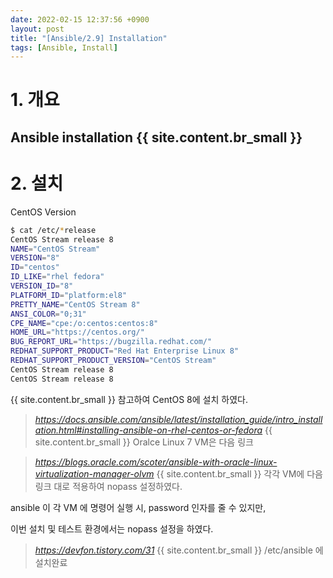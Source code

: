 ```yaml
---
date: 2022-02-15 12:37:56 +0900
layout: post
title: "[Ansible/2.9] Installation"
tags: [Ansible, Install]
---
```



# 1. 개요

Ansible installation
{{ site.content.br_small }}
---

# 2. 설치

CentOS Version

```bash
$ cat /etc/*release
CentOS Stream release 8
NAME="CentOS Stream"
VERSION="8"
ID="centos"
ID_LIKE="rhel fedora"
VERSION_ID="8"
PLATFORM_ID="platform:el8"
PRETTY_NAME="CentOS Stream 8"
ANSI_COLOR="0;31"
CPE_NAME="cpe:/o:centos:centos:8"
HOME_URL="https://centos.org/"
BUG_REPORT_URL="https://bugzilla.redhat.com/"
REDHAT_SUPPORT_PRODUCT="Red Hat Enterprise Linux 8"
REDHAT_SUPPORT_PRODUCT_VERSION="CentOS Stream"
CentOS Stream release 8
CentOS Stream release 8
```
{{ site.content.br_small }}
참고하여 CentOS 8에  설치 하였다.

> _<https://docs.ansible.com/ansible/latest/installation_guide/intro_installation.html#installing-ansible-on-rhel-centos-or-fedora>_
{{ site.content.br_small }}
Oralce Linux 7 VM은 다음 링크

> _<https://blogs.oracle.com/scoter/ansible-with-oracle-linux-virtualization-manager-olvm>_
{{ site.content.br_small }}
각각 VM에 다음 링크 대로 적용하여 nopass 설정하였다.

ansible 이 각 VM 에 명령어 실행 시, password 인자를 줄 수 있지만,

이번 설치 및 테스트 환경에서는 nopass 설정을 하였다.

> _<https://devfon.tistory.com/31>_
{{ site.content.br_small }}
/etc/ansible 에 설치완료